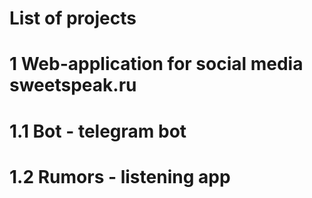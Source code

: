 # List of projects
# 1 Web-application for social media sweetspeak.ru
# 1.1 Bot - telegram bot
# 1.2 Rumors - listening app
